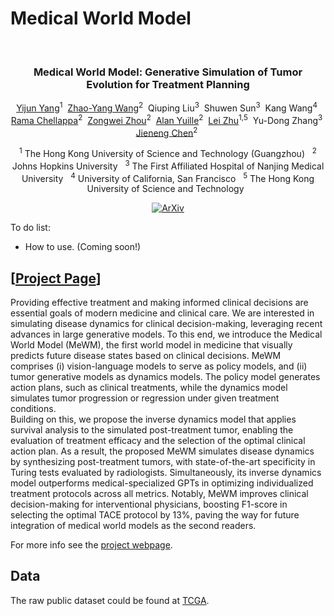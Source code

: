 # Medical World Model
<div align="center">
<br>
<h3>Medical World Model: Generative Simulation of Tumor Evolution for Treatment Planning</h3>

[Yijun Yang](https://yijun-yang.github.io/)<sup>1</sup>&nbsp;
[Zhao-Yang Wang](https://scholar.google.com/citations?hl=zh-CN&user=L_4sVVYAAAAJ)<sup>2</sup>&nbsp;
Qiuping Liu<sup>3</sup>&nbsp;
Shuwen Sun<sup>3</sup>&nbsp;
Kang Wang<sup>4</sup>&nbsp;
[Rama Chellappa](https://scholar.google.com/citations?user=L60tuywAAAAJ&hl=zh-CN&oi=ao)<sup>2</sup>&nbsp;
[Zongwei Zhou](https://scholar.google.com/citations?user=JVOeczAAAAAJ&hl=zh-CN&oi=ao)<sup>2</sup>&nbsp;
[Alan Yuille](https://scholar.google.com/citations?user=FJ-huxgAAAAJ&hl=zh-CN)<sup>2</sup>&nbsp;
[Lei Zhu](https://sites.google.com/site/indexlzhu/home)<sup>1,5</sup>&nbsp;
Yu-Dong Zhang<sup>3</sup>&nbsp;
[Jieneng Chen](https://beckschen.github.io/)<sup>2</sup>&nbsp;

<sup>1</sup> The Hong Kong University of Science and Technology (Guangzhou) &nbsp; <sup>2</sup> Johns Hopkins University &nbsp; <sup>3</sup> The First Affiliated Hospital of Nanjing Medical University &nbsp; <sup>4</sup> University of California, San Francisco &nbsp; <sup>5</sup> The Hong Kong University of Science and Technology &nbsp;
 
[![ArXiv](https://img.shields.io/badge/ArXiv-<2503.00741>-<COLOR>.svg)](https://arxiv.org/pdf/2503.00741) 
  
</div>

To do list:
- How to use. (Coming soon!)
## [<a href="https://yijun-yang.github.io/MeWM/" target="_blank">Project Page</a>]

[//]: # (### Abstract)

Providing effective treatment and making informed clinical decisions are essential goals of modern medicine and clinical care.
We are interested in simulating disease dynamics for clinical decision-making, leveraging recent advances in large generative models.
To this end, we introduce the Medical World Model (MeWM), the first world model in medicine that visually predicts future disease states based on clinical decisions. 
MeWM comprises (i) vision-language models to serve as policy models, and (ii) tumor generative models as dynamics models. The policy model generates action plans, such as clinical treatments, while the dynamics model simulates tumor progression or regression under given treatment conditions.  
Building on this, we propose the inverse dynamics model that applies survival analysis to the simulated post-treatment tumor, enabling the evaluation of treatment efficacy and the selection of the optimal clinical action plan. As a result, the proposed MeWM simulates disease dynamics by synthesizing post-treatment tumors, with state-of-the-art specificity in Turing tests evaluated by radiologists. 
Simultaneously, its inverse dynamics model outperforms medical-specialized GPTs in optimizing individualized treatment protocols across all metrics.
Notably, MeWM improves clinical decision-making for interventional physicians, boosting F1-score in selecting the optimal TACE protocol by 13\%, paving the way for future integration of medical world models as the second readers.

For more info see the [project webpage](https://yijun-yang.github.io/MeWM/).


## Data

The raw public dataset could be found at [TCGA](https://www.cancerimagingarchive.net/collection/hcc-tace-seg/).
